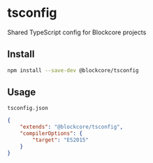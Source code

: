 # tsconfig
Shared TypeScript config for Blockcore projects

## Install

```sh
npm install --save-dev @blockcore/tsconfig
```

## Usage

`tsconfig.json`

```json
{
	"extends": "@blockcore/tsconfig",
	"compilerOptions": {
		"target": "ES2015"
	}
}